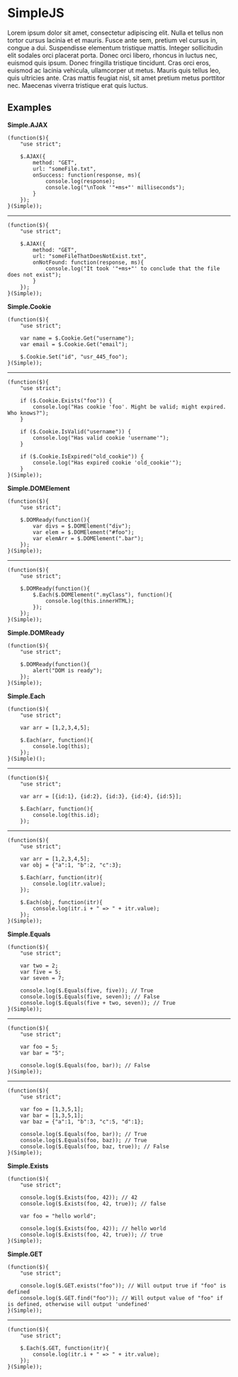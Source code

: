 SimpleJS
==========

Lorem ipsum dolor sit amet, consectetur adipiscing elit. Nulla et tellus non tortor cursus lacinia et et mauris. Fusce ante sem, pretium vel cursus in, congue a dui. Suspendisse elementum tristique mattis. Integer sollicitudin elit sodales orci placerat porta. Donec orci libero, rhoncus in luctus nec, euismod quis ipsum. Donec fringilla tristique tincidunt. Cras orci eros, euismod ac lacinia vehicula, ullamcorper ut metus. Mauris quis tellus leo, quis ultricies ante. Cras mattis feugiat nisl, sit amet pretium metus porttitor nec. Maecenas viverra tristique erat quis luctus. 

Examples
----------

__Simple.AJAX__

	(function($){
		"use strict";
		
		$.AJAX({
			method: "GET",
			url: "someFile.txt",
			onSuccess: function(response, ms){
				console.log(response);
				console.log("\nTook '"+ms+"' milliseconds");
			}
		});
	}(Simple));
____
	(function($){
		"use strict";
		
		$.AJAX({
			method: "GET",
			url: "someFileThatDoesNotExist.txt",
			onNotFound: function(response, ms){
				console.log("It took '"+ms+"' to conclude that the file does not exist");
			}
		});
	}(Simple));

__Simple.Cookie__

	(function($){
		"use strict";
		
		var name = $.Cookie.Get("username");
		var email = $.Cookie.Get("email");
		
		$.Cookie.Set("id", "usr_445_foo");
	}(Simple));
____
	(function($){
		"use strict";
		
		if ($.Cookie.Exists("foo")) {
			console.log("Has cookie 'foo'. Might be valid; might expired. Who knows?");
		}
		
		if ($.Cookie.IsValid("username")) {
			console.log("Has valid cookie 'username'");
		}
		
		if ($.Cookie.IsExpired("old_cookie")) {
			console.log("Has expired cookie 'old_cookie'");
		}
	}(Simple));

__Simple.DOMElement__

	(function($){
		"use strict";
		
		$.DOMReady(function(){
			var divs = $.DOMElement("div");
			var elem = $.DOMElement("#foo");
			var elemArr = $.DOMElement(".bar");
		});
	}(Simple));
____
	(function($){
		"use strict";
		
		$.DOMReady(function(){
			$.Each($.DOMElement(".myClass"), function(){
				console.log(this.innerHTML);
			});
		});
	}(Simple));

__Simple.DOMReady__

	(function($){
		"use strict";
		
		$.DOMReady(function(){
			alert("DOM is ready");
		});
	}(Simple));

__Simple.Each__

	(function($){
		"use strict";
		
		var arr = [1,2,3,4,5];
		
		$.Each(arr, function(){
			console.log(this);
		});
	}(Simple)();
____
	(function($){
		"use strict";
		
		var arr = [{id:1}, {id:2}, {id:3}, {id:4}, {id:5}];
		
		$.Each(arr, function(){
			console.log(this.id);
		});
____
	(function($){
		"use strict";
		
		var arr = [1,2,3,4,5];
		var obj = {"a":1, "b":2, "c":3};
		
		$.Each(arr, function(itr){
			console.log(itr.value);
		});

		$.Each(obj, function(itr){
			console.log(itr.i + " => " + itr.value);
		});
	}(Simple));

__Simple.Equals__

	(function($){
		"use strict";
		
		var two = 2;
		var five = 5;
		var seven = 7;
		
		console.log($.Equals(five, five)); // True
		console.log($.Equals(five, seven)); // False
		console.log($.Equals(five + two, seven)); // True
	}(Simple));
____
	(function($){
		"use strict";
		
		var foo = 5;
		var bar = "5";
		
		console.log($.Equals(foo, bar)); // False
	}(Simple));
____
	(function($){
		"use strict";
		
		var foo = [1,3,5,1];
		var bar = [1,3,5,1];
		var baz = {"a":1, "b":3, "c":5, "d":1};
		
		console.log($.Equals(foo, bar)); // True
		console.log($.Equals(foo, baz)); // True
		console.log($.Equals(foo, baz, true)); // False
	}(Simple));

__Simple.Exists__

	(function($){
		"use strict";
		
		console.log($.Exists(foo, 42)); // 42
		console.log($.Exists(foo, 42, true)); // false
		
		var foo = "hello world";
		
		console.log($.Exists(foo, 42)); // hello world
		console.log($.Exists(foo, 42, true)); // true
	}(Simple));

__Simple.GET__

	(function($){
		"use strict";
		
		console.log($.GET.exists("foo")); // Will output true if "foo" is defined
		console.log($.GET.find("foo")); // Will output value of "foo" if is defined, otherwise will output 'undefined'
	}(Simple));
____
	(function($){
		"use strict";
		
		$.Each($.GET, function(itr){
			console.log(itr.i + " => " + itr.value);
		});
	}(Simple));